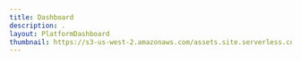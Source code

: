 ```yaml
---
title: Dashboard
description: .
layout: PlatformDashboard
thumbnail: https://s3-us-west-2.amazonaws.com/assets.site.serverless.com/logos/serverless-square-icon-text.png
---
```

